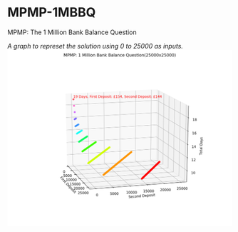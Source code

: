 # MPMP-1MBBQ
MPMP: The 1 Million Bank Balance Question

<i>A graph to represet the solution using 0 to 25000 as inputs.</i>
![Graph](./MPMP(25000x25000).png)
